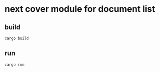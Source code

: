 # next cover module for document list

## build

```shell
cargo build
```

## run

```shell
cargo run
```
